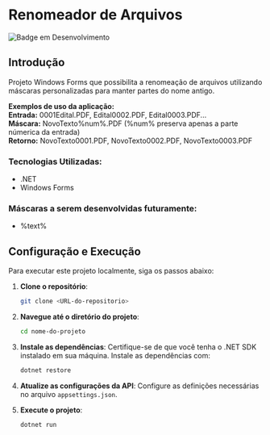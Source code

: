 # Renomeador de Arquivos
![Badge em Desenvolvimento](https://img.shields.io/static/v1?label=STATUS&message=FINALIZADO&color=GREEN&style=for-the-badge)

## Introdução
Projeto Windows Forms que possibilita a renomeação de arquivos utilizando máscaras personalizadas para manter partes do nome antigo.

**Exemplos de uso da aplicação:**<br/>
**Entrada:** 0001Edital.PDF, Edital0002.PDF, Edital0003.PDF...<br/>
**Máscara:** NovoTexto%num%.PDF (%num% preserva apenas a parte númerica da entrada)<br/>
**Retorno:** NovoTexto0001.PDF, NovoTexto0002.PDF, NovoTexto0003.PDF

### Tecnologias Utilizadas:
* .NET
* Windows Forms

### Máscaras a serem desenvolvidas futuramente:
* %text%

## Configuração e Execução
Para executar este projeto localmente, siga os passos abaixo:

1. **Clone o repositório**:
   ```bash
   git clone <URL-do-repositorio>
   ```

2. **Navegue até o diretório do projeto**:
   ```bash
   cd nome-do-projeto
   ```

3. **Instale as dependências**:
   Certifique-se de que você tenha o .NET SDK instalado em sua máquina. Instale as dependências com:
   ```bash
   dotnet restore
   ```

4. **Atualize as configurações da API**:
   Configure as definições necessárias no arquivo `appsettings.json`.

5. **Execute o projeto**:
   ```bash
   dotnet run
   ```